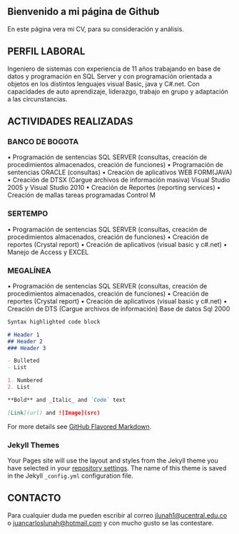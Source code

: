 ## Bienvenido a mi página de Github

En este página vera mi CV, para su consideración y análisis.

## PERFIL LABORAL

Ingeniero de sistemas con experiencia de 11 años trabajando en base de datos y programación en SQL Server y con programación orientada a objetos en los distintos lenguajes visual Basic, java y C#.net.  Con capacidades de auto aprendizaje, liderazgo, trabajo en grupo y adaptación a las circunstancias.

## ACTIVIDADES REALIZADAS

### BANCO DE BOGOTA

•	Programación   de   sentencias   SQL   SERVER   (consultas,   creación   de   procedimientos almacenados, creación de funciones)
• Programación de sentencias ORACLE (consultas)
• Creación de aplicativos WEB FORM(JAVA)
• Creación de DTSX (Cargue archivos de información masiva) Visual Studio 2005 y Visual Studio 2010
• Creación de Reportes (reporting services)
• Creación de mallas tareas programadas Control M


### SERTEMPO

•	Programación de sentencias SQL SERVER (consultas, creación  de  procedimientos almacenados, creación de funciones)
• Creación de reportes (Crystal report)
• Creación de aplicativos (visual basic y c#.net)
• Manejo de Access y EXCEL

### MEGALÍNEA

•	Programación   de   sentencias   SQL   SERVER (consultas, creación   de   procedimientos almacenados, creación de funciones)
• Creación de reportes (Crystal report)
• Creación de aplicativos (visual basic y c#.net)
• Creación de DTS (Cargue archivos de información) Base de datos Sql 2000


```markdown
Syntax highlighted code block

# Header 1
## Header 2
### Header 3

- Bulleted
- List

1. Numbered
2. List

**Bold** and _Italic_ and `Code` text

[Link](url) and ![Image](src)
```

For more details see [GitHub Flavored Markdown](https://guides.github.com/features/mastering-markdown/).

### Jekyll Themes

Your Pages site will use the layout and styles from the Jekyll theme you have selected in your [repository settings](https://github.com/juancarloslunah/juancarloslunah.github.io/settings). The name of this theme is saved in the Jekyll `_config.yml` configuration file.

## CONTACTO

Para cualquier duda me pueden escribir al correo <jlunah1@ucentral.edu.co> o <juancarloslunah@hotmail.com> y con mucho gusto se las contestare.
